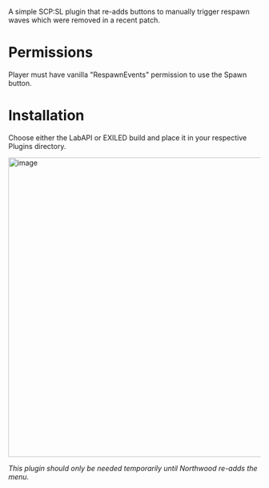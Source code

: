 A simple SCP:SL plugin that re-adds buttons to manually trigger respawn waves which were removed in a recent patch.

# Permissions
Player must have vanilla "RespawnEvents" permission to use the Spawn button.

# Installation
Choose either the LabAPI or EXILED build and place it in your respective Plugins directory.

<img width="1393" height="598" alt="image" src="https://github.com/user-attachments/assets/ccbed03a-0ce4-445f-84a4-6cb1c6a70846" />

_This plugin should only be needed temporarily until Northwood re-adds the menu._
